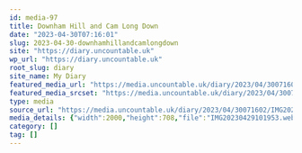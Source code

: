 ```yaml
---
id: media-97
title: Downham Hill and Cam Long Down
date: "2023-04-30T07:16:01"
slug: 2023-04-30-downhamhillandcamlongdown
site: "https://diary.uncountable.uk"
wp_url: "https://diary.uncountable.uk"
root_slug: diary
site_name: My Diary
featured_media_url: "https://media.uncountable.uk/diary/2023/04/30071602/IMG20230429101953.webp"
featured_media_srcset: "https://media.uncountable.uk/diary/2023/04/30071602/IMG20230429101953-300x106.webp 300w, https://media.uncountable.uk/diary/2023/04/30071602/IMG20230429101953-1024x362.webp 1024w, https://media.uncountable.uk/diary/2023/04/30071602/IMG20230429101953-150x150.webp 150w, https://media.uncountable.uk/diary/2023/04/30071602/IMG20230429101953-1920x680.webp 1920w, https://media.uncountable.uk/diary/2023/04/30071602/IMG20230429101953.webp 2000w"
type: media
source_url: "https://media.uncountable.uk/diary/2023/04/30071602/IMG20230429101953.webp"
media_details: {"width":2000,"height":708,"file":"IMG20230429101953.webp","filesize":84504,"sizes":{"medium":{"file":"IMG20230429101953-300x106.webp","width":300,"height":106,"filesize":4150,"mime_type":"image/webp","source_url":"https://media.uncountable.uk/diary/2023/04/30071602/IMG20230429101953-300x106.webp"},"large":{"file":"IMG20230429101953-1024x362.webp","width":1024,"height":362,"filesize":34452,"mime_type":"image/webp","source_url":"https://media.uncountable.uk/diary/2023/04/30071602/IMG20230429101953-1024x362.webp"},"thumbnail":{"file":"IMG20230429101953-150x150.webp","width":150,"height":150,"filesize":3044,"mime_type":"image/webp","source_url":"https://media.uncountable.uk/diary/2023/04/30071602/IMG20230429101953-150x150.webp"},"xxl":{"file":"IMG20230429101953-1920x680.webp","width":1920,"height":680,"filesize":86014,"mime_type":"image/webp","source_url":"https://media.uncountable.uk/diary/2023/04/30071602/IMG20230429101953-1920x680.webp"},"full":{"file":"IMG20230429101953.webp","width":2000,"height":708,"mime_type":"image/webp","source_url":"https://media.uncountable.uk/diary/2023/04/30071602/IMG20230429101953.webp"}},"image_meta":{"aperture":"0","credit":"","camera":"","caption":"","created_timestamp":"0","copyright":"","focal_length":"0","iso":"0","shutter_speed":"0","title":"","orientation":"0","keywords":[]}}
category: []
tag: []
---
```


